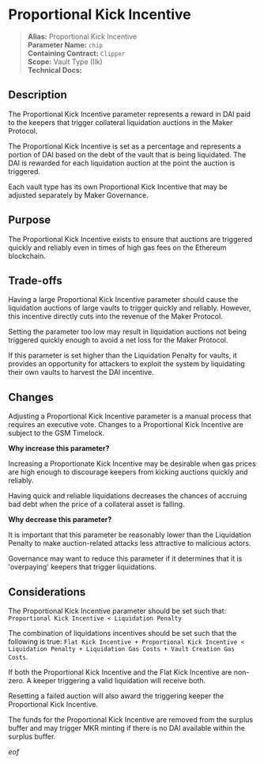 # Proportional Kick Incentive

>**Alias:** Proportional Kick Incentive  
>**Parameter Name:** `chip`  
>**Containing Contract:** `Clipper`  
>**Scope:** Vault Type (Ilk)  
>**Technical Docs:**  

## Description

The Proportional Kick Incentive parameter represents a reward in DAI paid to the keepers that trigger collateral liquidation auctions in the Maker Protocol.

The Proportional Kick Incentive is set as a percentage and represents a portion of DAI based on the debt of the vault that is being liquidated. The DAI is rewarded for each liquidation auction at the point the auction is triggered.

Each vault type has its own Proportional Kick Incentive that may be adjusted separately by Maker Governance.

## Purpose

The Proportional Kick Incentive exists to ensure that auctions are triggered quickly and reliably even in times of high gas fees on the Ethereum blockchain.

## Trade-offs

Having a large Proportional Kick Incentive parameter should cause the liquidation auctions of large vaults to trigger quickly and reliably. However, this incentive directly cuts into the revenue of the Maker Protocol.

Setting the parameter too low may result in liquidation auctions not being triggered quickly enough to avoid a net loss for the Maker Protocol.

If this parameter is set higher than the Liquidation Penalty for vaults, it provides an opportunity for attackers to exploit the system by liquidating their own vaults to harvest the DAI incentive.

## Changes

Adjusting a Proportional Kick Incentive parameter is a manual process that requires an executive vote. Changes to a Proportional Kick Incentive are subject to the GSM Timelock.

**Why increase this parameter?**

Increasing a Proportionate Kick Incentive may be desirable when gas prices are high enough to discourage keepers from kicking auctions quickly and reliably.

Having quick and reliable liquidations decreases the chances of accruing bad debt when the price of a collateral asset is falling.

**Why decrease this parameter?**

It is important that this parameter be reasonably lower than the Liquidation Penalty to make auction-related attacks less attractive to malicious actors.

Governance may want to reduce this parameter if it determines that it is 'overpaying' keepers that trigger liquidations.

## Considerations

The Proportional Kick Incentive parameter should be set such that: `Proportional Kick Incentive < Liquidation Penalty`

The combination of liquidations incentives should be set such that the following is true: `Flat Kick Incentive + Proportional Kick Incentive < Liquidation Penalty + Liquidation Gas Costs + Vault Creation Gas Costs`.

If both the Proportional Kick Incentive and the Flat Kick Incentive are non-zero. A keeper triggering a valid liquidation will receive both.

Resetting a failed auction will also award the triggering keeper the Proportional Kick Incentive.

The funds for the Proportional Kick Incentive are removed from the surplus buffer and may trigger MKR minting if there is no DAI available within the surplus buffer.

$eof$